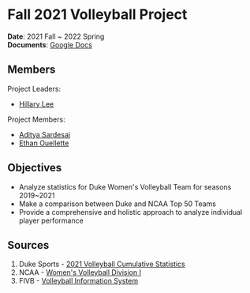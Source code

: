 # Fall 2021 Volleyball Project

**Date**: 2021 Fall ~ 2022 Spring<br>
**Documents**: [Google Docs](https://docs.google.com/document/d/1FT1GLgJ2wC0Wx0aJGSr3TNlLg7V-6a3f2lLjZIBOd8M/edit?usp=sharing)

## Members

Project Leaders:
- [Hillary Lee](https://github.com/hillarylee)

Project Members:
- [Aditya Sardesai](https://github.com/aditsard3)
- [Ethan Ouellette](https://github.com/Ethan-Ouellette)

## Objectives

- Analyze statistics for Duke Women's Volleyball Team for seasons 2019~2021
- Make a comparison between Duke and NCAA Top 50 Teams
- Provide a comprehensive and holistic approach to analyze individual player performance

## Sources
1. Duke Sports - [2021 Volleyball Cumulative Statistics](https://goduke.com/sports/vb/stats/2021?path=vb)
2. NCAA - [Women's Volleyball Division I](https://www.ncaa.com/sports/volleyball-women/d1)
3. FIVB - [Volleyball Information System](http://www.fivb.org/en/volleyball/vis.asp)
